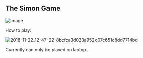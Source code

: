 ## The Simon Game


![image](https://github.com/Harshit-2/Simon-Game/assets/102576901/498b4af5-1e43-4afc-ae51-617cf9438eab)


How to play:

![2018-11-22_12-47-22-8bcfca3d023a952c07c651c8dd7714bd](https://github.com/Harshit-2/Simon-Game/assets/102576901/0a69fbdf-1855-4449-b492-a4f4cdded10c)

Currently can only be played on laptop..
